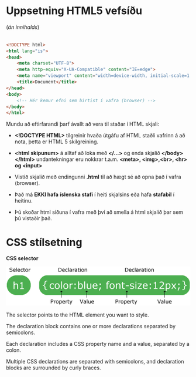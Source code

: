 # Uppsetning HTML5 vefsíðu 

(*án innihalds*)

```HTML

<!DOCTYPE html>
<html lang="is">
<head>
    <meta charset="UTF-8">
    <meta http-equiv="X-UA-Compatible" content="IE=edge">
    <meta name="viewport" content="width=device-width, initial-scale=1.0">
    <title>Document</title>
</head>
<body>
    <!-- Hér kemur efni sem birtist í vafra (browser) -->
</body>
</html>

``` 

Mundu að eftirfarandi þarf ávallt að vera til staðar í HTML skjali:

-   **\<!DOCTYPE HTML\>** tilgreinir hvaða útgáfu af HTML staðli vafrinn
    á að nota, þetta er HTML 5 skilgreining.

-   **\<html skipunum\>** á alltaf að loka með **\</\...\>** og enda
    skjalið **\</body\>\</html\>** undantekningar eru nokkrar t.a.m. **\<meta\>, \<img\>,\<br\>, \<hr\> og \<input\>**

-   Vistið skjalið með endingunni **.html** til að hægt sé að opna það í
    vafra (browser).

-   Það má **EKKI hafa** **íslenska stafi** í heiti skjalsins eða hafa
    **stafabil** í heitinu.

-   Þú skoðar html síðuna í vafra með því að smella á html skjalið þar
    sem þú vistaðir það.

# CSS stílsetning

**CSS selector**

![css selector](img/selector.gif)

The selector points to the HTML element you want to style.

The declaration block contains one or more declarations separated by semicolons.

Each declaration includes a CSS property name and a value, separated by a colon.

Multiple CSS declarations are separated with semicolons, and declaration blocks are surrounded by curly braces.




